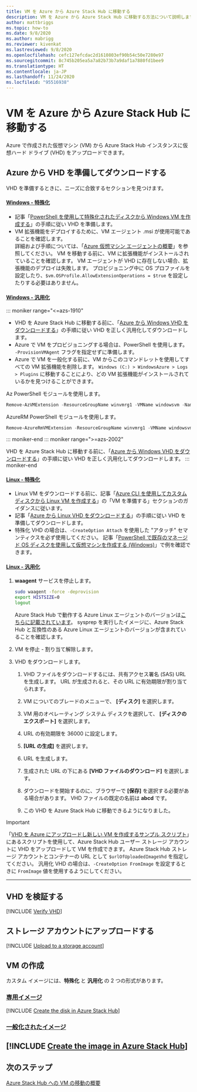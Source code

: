 ```yaml
---
title: VM を Azure から Azure Stack Hub に移動する
description: VM を Azure から Azure Stack Hub に移動する方法について説明します。
author: mattbriggs
ms.topic: how-to
ms.date: 9/8/2020
ms.author: mabrigg
ms.reviewer: kivenkat
ms.lastreviewed: 9/8/2020
ms.openlocfilehash: cefc127efcdac2d1610803ef90b54c50e7280e97
ms.sourcegitcommit: 8c745b205ea5a7a82b73b7a9daf1a7880fd1bee9
ms.translationtype: HT
ms.contentlocale: ja-JP
ms.lasthandoff: 11/24/2020
ms.locfileid: "95516938"
---
```

# <a name="move-a-vm-from-azure-to-azure-stack-hub"></a>VM を Azure から Azure Stack Hub に移動する

Azure で作成された仮想マシン (VM) から Azure Stack Hub インスタンスに仮想ハード ドライブ (VHD) をアップロードできます。

## <a name="prepare-and-download-your-vhd-from-azure"></a>Azure から VHD を準備してダウンロードする

VHD を準備するときに、ニーズに合致するセクションを見つけます。

#### <a name="windows---specialized"></a>[Windows - 特殊化](#tab/win-spec)

- 記事「[PowerShell を使用して特殊化されたディスクから Windows VM を作成する](/azure/virtual-machines/windows/create-vm-specialized#prepare-the-vm)」の手順に従い VHD を準備します。
- VM 拡張機能をデプロイするために、VM エージェント .msi が使用可能であることを確認します。  
  詳細および手順については、「[Azure 仮想マシン エージェントの概要](/azure/virtual-machines/extensions/agent-windows)」を参照してください。 VM を移動する前に、VM に拡張機能がインストールされていることを確認します。 VM エージェントが VHD に存在しない場合、拡張機能のデプロイは失敗します。 プロビジョニング中に OS プロファイルを設定したり、`$vm.OSProfile.AllowExtensionOperations = $true` を設定したりする必要はありません。

#### <a name="windows---generalized"></a>[Windows - 汎用化](#tab/win-gen)

::: moniker range="<=azs-1910"
- VHD を Azure Stack Hub に移動する前に、「[Azure から Windows VHD をダウンロードする](/azure/virtual-machines/windows/download-vhd)」の手順に従い VHD を正しく汎用化してダウンロードします。
- Azure で VM をプロビジョニングする場合は、PowerShell を使用します。 `-ProvisionVMAgent` フラグを指定せずに準備します。
- Azure で VM を一般化する前に、VM からこのコマンドレットを使用してすべての VM 拡張機能を削除します。 `Windows (C:) > WindowsAzure > Logs > Plugins` に移動することにより、どの VM 拡張機能がインストールされているかを見つけることができます。

Az PowerShell モジュールを使用します。

```powershell  
Remove-AzVMExtension -ResourceGroupName winvmrg1 -VMName windowsvm -Name "CustomScriptExtension"
```

AzureRM PowerShell モジュールを使用します。

```powershell  
Remove-AzureRmVMExtension -ResourceGroupName winvmrg1 -VMName windowsvm -Name "CustomScriptExtension"
```
::: moniker-end
::: moniker range=">=azs-2002"

VHD を Azure Stack Hub に移動する前に、「[Azure から Windows VHD をダウンロードする](/azure/virtual-machines/windows/download-vhd)」の手順に従い VHD を正しく汎用化してダウンロードします。
::: moniker-end

#### <a name="linux---specialized"></a>[Linux - 特殊化](#tab/lin-spec)

- Linux VM をダウンロードする前に、記事「[Azure CLI を使用してカスタム ディスクから Linux VM を作成する](/azure/virtual-machines/linux/upload-vhd#prepare-the-vm)」の「VM を準備する」セクションのガイダンスに従います。
- 記事「[Azure から Linux VHD をダウンロードする](/azure//virtual-machines/windows/download-vhd)」の手順に従い VHD を準備してダウンロードします。
- 特殊化 VHD の場合は、`-CreateOption Attach` を使用した "アタッチ" セマンティクスを必ず使用してください。 記事「[PowerShell で既存のマネージド OS ディスクを使用して仮想マシンを作成する (Windows)](/azure/virtual-machines/scripts/virtual-machines-powershell-sample-create-vm-from-managed-os-disks)」で例を確認できます。

#### <a name="linux---generalized"></a>[Linux - 汎用化](#tab/lin-gen)

1. **waagent** サービスを停止します。

   ```bash
   sudo waagent -force -deprovision
   export HISTSIZE=0
   logout
   ```

   Azure Stack Hub で動作する Azure Linux エージェントのバージョンは[こちらに記載されています](../operator/azure-stack-linux.md#azure-linux-agent)。 sysprep を実行したイメージに、Azure Stack Hub と互換性のある Azure Linux エージェントのバージョンが含まれていることを確認します。

2. VM を停止 - 割り当て解除します。

3. VHD をダウンロードします。

   1. VHD ファイルをダウンロードするには、共有アクセス署名 (SAS) URL を生成します。 URL が生成されると、その URL に有効期限が割り当てられます。

   1. VM についてのブレードのメニューで、 **[ディスク]** を選択します。

   1. VM 用のオペレーティング システム ディスクを選択して、 **[ディスクのエクスポート]** を選択します。

   1. URL の有効期限を 36000 に設定します。

   1. **[URL の生成]** を選択します。

   1. URL を生成します。

   1. 生成された URL の下にある **[VHD ファイルのダウンロード]** を選択します。

   1. ダウンロードを開始するのに、ブラウザーで **[保存]** を選択する必要がある場合があります。 VHD ファイルの既定の名前は **abcd** です。

   1. この VHD を Azure Stack Hub に移動できるようになりました。

> [!IMPORTANT]  
> 「[VHD を Azure にアップロードし新しい VM を作成するサンプル スクリプト](/azure/virtual-machines/scripts/virtual-machines-windows-powershell-upload-generalized-script)」にあるスクリプトを使用して、Azure Stack Hub ユーザー ストレージ アカウントに VHD をアップロードして VM を作成できます。 Azure Stack Hub ストレージ アカウントとコンテナーの URL として `$urlOfUploadedImageVhd` を指定してください。 汎用化 VHD の場合は、`-CreateOption FromImage` を設定するときに `FromImage` 値を使用するようにしてください。

---

## <a name="verify-your-vhd"></a>VHD を検証する

[!INCLUDE [Verify VHD](../includes/user-compute-verify-vhd.md)]

## <a name="upload-to-a-storage-account"></a>ストレージ アカウントにアップロードする

[!INCLUDE [Upload to a storage account](../includes/user-compute-upload-vhd.md)]

## <a name="create-the-vm"></a>VM の作成

カスタム イメージには、**特殊化** と **汎用化** の 2 つの形式があります。

### <a name="specialized"></a>[専用イメージ](#tab/create-vm-spec)

[!INCLUDE [Create the disk in Azure Stack Hub](../includes/user-compute-create-disk.md)]

### <a name="generalized"></a>[一般化されたイメージ](#tab/create-vm-gen)

[!INCLUDE [Create the image in Azure Stack Hub](../includes/user-compute-create-image.md)]
---
## <a name="next-steps"></a>次のステップ

[Azure Stack Hub への VM の移動の概要](vm-move-overview.md)
